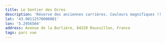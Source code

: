 ```yaml
---
title: Le Sentier des Ocres
description: 'Réserve des anciennes carrières. Couleurs magnifiques !! '
lat: '43.90112570000001'
lon: '5.2956504'
address: Avenue de la Burlière, 84220 Roussillon, France
tags: parc vue
---
```

